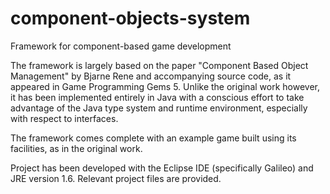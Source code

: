 # component-objects-system
Framework for component-based game development

The framework is largely based on the paper "Component Based Object Management" by Bjarne Rene and accompanying source code, as it appeared in Game Programming Gems 5. Unlike the original work however, it has been implemented entirely in Java with a conscious effort to take advantage of the Java type system and runtime environment, especially with respect to interfaces.

The framework comes complete with an example game built using its facilities, as in the original work.

Project has been developed with the Eclipse IDE (specifically Galileo) and JRE version 1.6. Relevant project files are provided. 
